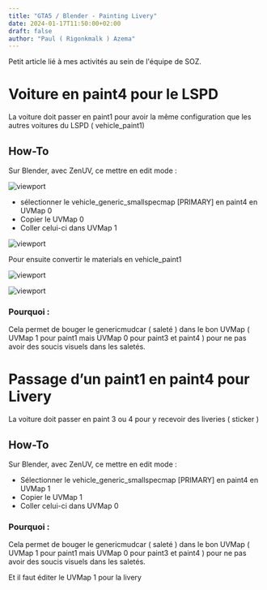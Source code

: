 ```yaml
---
title: "GTA5 / Blender - Painting Livery"
date: 2024-01-17T11:50:00+02:00
draft: false
author: "Paul ( Rigonkmalk ) Azema"
---
```


Petit article lié à mes activités au sein de l'équipe de SOZ.

# Voiture en paint4 pour le LSPD

La voiture doit passer en paint1 pour avoir la même configuration que les autres voitures du LSPD ( vehicle_paint1)

## How-To

Sur Blender, avec ZenUV, ce mettre en edit mode :

![viewport](/blog/img/livery/viewport_uv.png)

* sélectionner le vehicle_generic_smallspecmap [PRIMARY] en paint4 en UVMap 0
* Copier le UVMap 0
* Coller celui-ci dans UVMap 1

![viewport](/blog/img/livery/img_1.png)

Pour ensuite convertir le materials en vehicle_paint1

![viewport](/blog/img/livery/img_2.png)

![viewport](/blog/img/livery/img_3.png)

### Pourquoi :

Cela permet de bouger le genericmudcar ( saleté ) dans le bon UVMap ( UVMap 1 pour paint1 mais UVMap 0 pour paint3 et paint4 ) pour ne pas avoir des soucis visuels dans les saletés.

# Passage d’un paint1 en paint4 pour Livery

La voiture doit passer en paint 3 ou 4 pour y recevoir des liveries ( sticker )

## How-To

Sur Blender, avec ZenUV, ce mettre en edit mode :

* Sélectionner le vehicle_generic_smallspecmap [PRIMARY] en paint4 en UVMap 1 
* Copier le UVMap 1
* Coller celui-ci dans UVMap 0

### Pourquoi :

Cela permet de bouger le genericmudcar ( saleté ) dans le bon UVMap ( UVMap 1 pour paint1 mais UVMap 0 pour paint3 et paint4 ) pour ne pas avoir des soucis visuels dans les saletés.

Et il faut éditer le UVMap 1 pour la livery
